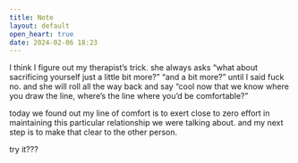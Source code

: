 ```yaml
---
title: Note
layout: default
open_heart: true
date: 2024-02-06 18:23
---
```


I think I figure out my therapist’s trick. she always asks “what about sacrificing yourself just a little bit more?” “and a bit more?” until I said fuck no. and she will roll all the way back and say “cool now that we know where you draw the line, where’s the line where you’d be comfortable?”

today we found out my line of comfort is to exert close to zero effort in maintaining this particular relationship we were talking about. and my next step is to make that clear to the other person.

try it???
